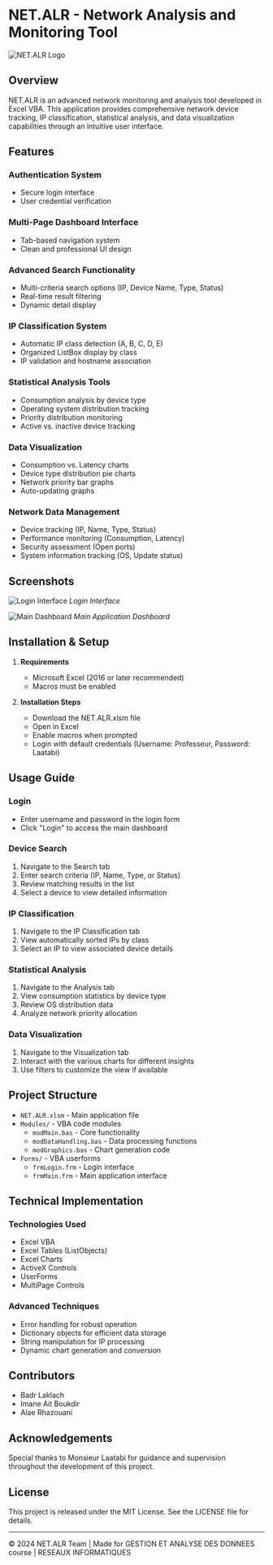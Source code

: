 # NET.ALR - Network Analysis and Monitoring Tool

![NET.ALR Logo](https://via.placeholder.com/150x150)

## Overview

NET.ALR is an advanced network monitoring and analysis tool developed in Excel VBA. This application provides comprehensive network device tracking, IP classification, statistical analysis, and data visualization capabilities through an intuitive user interface.

## Features

### Authentication System
- Secure login interface
- User credential verification

### Multi-Page Dashboard Interface
- Tab-based navigation system
- Clean and professional UI design

### Advanced Search Functionality
- Multi-criteria search options (IP, Device Name, Type, Status)
- Real-time result filtering
- Dynamic detail display

### IP Classification System
- Automatic IP class detection (A, B, C, D, E)
- Organized ListBox display by class
- IP validation and hostname association

### Statistical Analysis Tools
- Consumption analysis by device type
- Operating system distribution tracking
- Priority distribution monitoring
- Active vs. inactive device tracking

### Data Visualization
- Consumption vs. Latency charts
- Device type distribution pie charts
- Network priority bar graphs
- Auto-updating graphs

### Network Data Management
- Device tracking (IP, Name, Type, Status)
- Performance monitoring (Consumption, Latency)
- Security assessment (Open ports)
- System information tracking (OS, Update status)

## Screenshots

![Login Interface](https://via.placeholder.com/500x300)
*Login Interface*

![Main Dashboard](https://via.placeholder.com/500x300)
*Main Application Dashboard*

## Installation & Setup

1. **Requirements**
   - Microsoft Excel (2016 or later recommended)
   - Macros must be enabled

2. **Installation Steps**
   - Download the NET.ALR.xlsm file
   - Open in Excel
   - Enable macros when prompted
   - Login with default credentials (Username: Professeur, Password: Laatabi)

## Usage Guide

### Login
- Enter username and password in the login form
- Click "Login" to access the main dashboard

### Device Search
1. Navigate to the Search tab
2. Enter search criteria (IP, Name, Type, or Status)
3. Review matching results in the list
4. Select a device to view detailed information

### IP Classification
1. Navigate to the IP Classification tab
2. View automatically sorted IPs by class
3. Select an IP to view associated device details

### Statistical Analysis
1. Navigate to the Analysis tab
2. View consumption statistics by device type
3. Review OS distribution data
4. Analyze network priority allocation

### Data Visualization
1. Navigate to the Visualization tab
2. Interact with the various charts for different insights
3. Use filters to customize the view if available

## Project Structure

- `NET.ALR.xlsm` - Main application file
- `Modules/` - VBA code modules
  - `modMain.bas` - Core functionality
  - `modDataHandling.bas` - Data processing functions
  - `modGraphics.bas` - Chart generation code
- `Forms/` - VBA userforms
  - `frmLogin.frm` - Login interface
  - `frmMain.frm` - Main application interface

## Technical Implementation

### Technologies Used
- Excel VBA
- Excel Tables (ListObjects)
- Excel Charts
- ActiveX Controls
- UserForms
- MultiPage Controls

### Advanced Techniques
- Error handling for robust operation
- Dictionary objects for efficient data storage
- String manipulation for IP processing
- Dynamic chart generation and conversion

## Contributors

- Badr Laklach
- Imane Ait Boukdir
- Alae Rhazouani

## Acknowledgements

Special thanks to Monsieur Laatabi for guidance and supervision throughout the development of this project.

## License

This project is released under the MIT License. See the LICENSE file for details.

---

© 2024 NET.ALR Team | Made for GESTION ET ANALYSE DES DONNEES course | RESEAUX INFORMATIQUES
